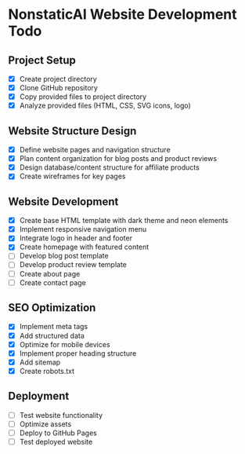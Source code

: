 # NonstaticAI Website Development Todo

## Project Setup
- [x] Create project directory
- [x] Clone GitHub repository
- [x] Copy provided files to project directory
- [x] Analyze provided files (HTML, CSS, SVG icons, logo)

## Website Structure Design
- [x] Define website pages and navigation structure
- [x] Plan content organization for blog posts and product reviews
- [x] Design database/content structure for affiliate products
- [x] Create wireframes for key pages

## Website Development
- [x] Create base HTML template with dark theme and neon elements
- [x] Implement responsive navigation menu
- [x] Integrate logo in header and footer
- [x] Create homepage with featured content
- [ ] Develop blog post template
- [ ] Develop product review template
- [ ] Create about page
- [ ] Create contact page

## SEO Optimization
- [x] Implement meta tags
- [x] Add structured data
- [x] Optimize for mobile devices
- [x] Implement proper heading structure
- [x] Add sitemap
- [x] Create robots.txt

## Deployment
- [ ] Test website functionality
- [ ] Optimize assets
- [ ] Deploy to GitHub Pages
- [ ] Test deployed website
